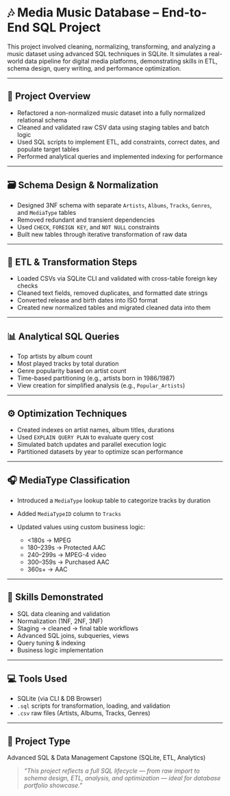 # 🎶 Media Music Database – End-to-End SQL Project

This project involved cleaning, normalizing, transforming, and analyzing a music dataset using advanced SQL techniques in SQLite. It simulates a real-world data pipeline for digital media platforms, demonstrating skills in ETL, schema design, query writing, and performance optimization.

---

## 📁 Project Overview

* Refactored a non-normalized music dataset into a fully normalized relational schema
* Cleaned and validated raw CSV data using staging tables and batch logic
* Used SQL scripts to implement ETL, add constraints, correct dates, and populate target tables
* Performed analytical queries and implemented indexing for performance

---

## 🗃️ Schema Design & Normalization

* Designed 3NF schema with separate `Artists`, `Albums`, `Tracks`, `Genres`, and `MediaType` tables
* Removed redundant and transient dependencies
* Used `CHECK`, `FOREIGN KEY`, and `NOT NULL` constraints
* Built new tables through iterative transformation of raw data

---

## 🔁 ETL & Transformation Steps

* Loaded CSVs via SQLite CLI and validated with cross-table foreign key checks
* Cleaned text fields, removed duplicates, and formatted date strings
* Converted release and birth dates into ISO format
* Created new normalized tables and migrated cleaned data into them

---

## 📊 Analytical SQL Queries

* Top artists by album count
* Most played tracks by total duration
* Genre popularity based on artist count
* Time-based partitioning (e.g., artists born in 1986/1987)
* View creation for simplified analysis (e.g., `Popular_Artists`)

---

## ⚙️ Optimization Techniques

* Created indexes on artist names, album titles, durations
* Used `EXPLAIN QUERY PLAN` to evaluate query cost
* Simulated batch updates and parallel execution logic
* Partitioned datasets by year to optimize scan performance

---

## 🎧 MediaType Classification

* Introduced a `MediaType` lookup table to categorize tracks by duration
* Added `MediaTypeID` column to `Tracks`
* Updated values using custom business logic:

  * <180s → MPEG
  * 180–239s → Protected AAC
  * 240–299s → MPEG-4 video
  * 300–359s → Purchased AAC
  * 360s+ → AAC

---

## 🧠 Skills Demonstrated

* SQL data cleaning and validation
* Normalization (1NF, 2NF, 3NF)
* Staging → cleaned → final table workflows
* Advanced SQL joins, subqueries, views
* Query tuning & indexing
* Business logic implementation

---

## 💻 Tools Used

* SQLite (via CLI & DB Browser)
* `.sql` scripts for transformation, loading, and validation
* `.csv` raw files (Artists, Albums, Tracks, Genres)


---

## 📌 Project Type

Advanced SQL & Data Management Capstone (SQLite, ETL, Analytics)

> *"This project reflects a full SQL lifecycle — from raw import to schema design, ETL, analysis, and optimization — ideal for database portfolio showcase."*

